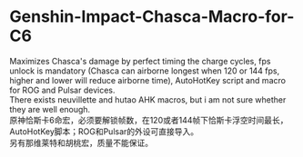 # Genshin-Impact-Chasca-Macro-for-C6
Maximizes Chasca's damage by perfect timing the charge cycles, fps unlock is mandatory (Chasca can airborne longest when 120 or 144 fps, higher and lower will reduce airborne time), AutoHotKey script and macro for ROG and Pulsar devices. <br>
There exists neuvillette and hutao AHK macros, but i am not sure whether they are well enough.
<br>
原神恰斯卡6命宏，必须要解锁帧数，在120或者144帧下恰斯卡浮空时间最长，AutoHotKey脚本；ROG和Pulsar的外设可直接导入。<br>
另有那维莱特和胡桃宏，质量不能保证。
